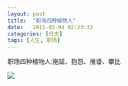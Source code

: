 ```yaml
---
layout: post
title:  "职场四种植物人"
date:   2011-03-04 02:23:32
categories: [日志]
tags: [人生, 职场]
---
```


职场四种植物人:拖延、抱怨、推诿、攀比

![](http://1801.img.pp.sohu.com.cn/images/blog/2011/3/1/12/10/u58847903_12f288f29bcg214.jpg)